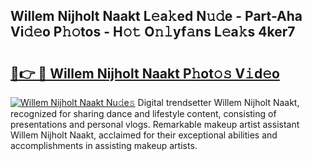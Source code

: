 ## Willem Nijholt Naakt L𝚎a𝚔ed N𝚞𝚍e - Part-Aha Vi𝚍𝚎o P𝚑𝚘tos - H𝚘𝚝 O𝚗𝚕yf𝚊ns L𝚎a𝚔s 4ker7

# <h2><a href="http://kfbjhl.oniu.top/?m=Willem+Nijholt+Naakt">🔗👉 🔴 Willem Nijholt Naakt P𝚑ot𝚘𝚜 V𝚒d𝚎o</a></h2>

[![Willem Nijholt Naakt Nu𝚍e𝚜](https://i.imgur.com/0qMVB7G.gif)](http://kfbjhl.oniu.top/?m=Willem+Nijholt+Naakt)
Digital trendsetter Willem Nijholt Naakt, recognized for sharing dance and lifestyle content, consisting of presentations and personal vlogs. Remarkable makeup artist assistant Willem Nijholt Naakt, acclaimed for their exceptional abilities and accomplishments in assisting makeup artists.  
